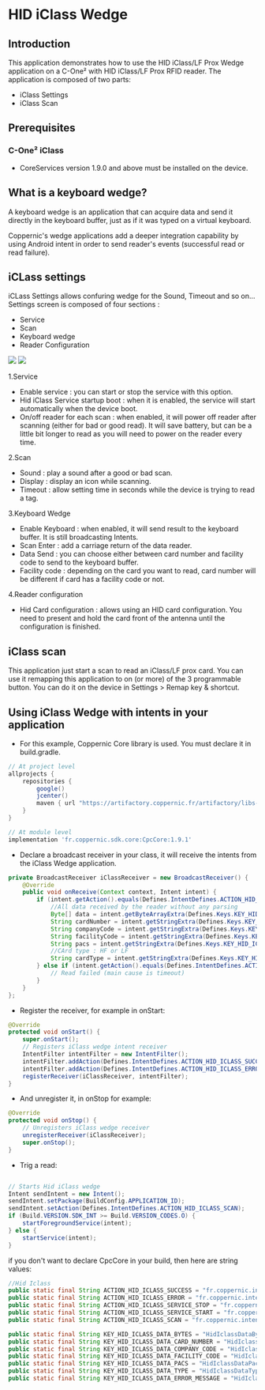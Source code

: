 HID iClass Wedge
=====


Introduction
------------
This application demonstrates how to use the HID iClass/LF Prox Wedge application on a C-One² with HID iClass/LF Prox RFID reader.
The application is composed of two parts:

 - iClass Settings
 - iClass Scan


Prerequisites
-------------
### C-One² iClass

 - CoreServices version 1.9.0 and above must be installed on the device.

What is a keyboard wedge?
-------------------------

A keyboard wedge is an application that can acquire data and send it directly in the keyboard buffer, just as if it was typed on a virtual keyboard.

Coppernic's wedge applications add a deeper integration capability by using Android intent in order to send reader's events (successful read or read failure).


iCLass settings
--------------
iCLass Settings allows confuring wedge for the Sound, Timeout and so on...
Settings screen is composed of four sections :
  - Service
  - Scan
  - Keyboard wedge
  - Reader Configuration


![](_images/iclass_settings.png) ![](_images/iclass_settings_2.png)


1.Service
   - Enable service : you can start or stop the service with this option.
   - Hid iClass Service startup boot : when it is enabled, the service will start
   automatically when the device boot.
   - On/off reader for each scan : when enabled, it will power off reader after scanning
   (either for bad or good read). It will save battery, but can be a little bit longer
   to read as you will need to power on the reader every time.


 2.Scan
  - Sound : play a sound after a good or bad scan.
  - Display : display an icon while scanning.
  - Timeout : allow setting time in seconds while the device is trying to read a tag.


 3.Keyboard Wedge
  - Enable Keyboard : when enabled, it will send result to the keyboard buffer. It is still broadcasting Intents.
  - Scan Enter : add a carriage return of the data reader.
  - Data Send : you can choose either between card number and facility code to send to the keyboard buffer.
  - Facility code : depending on the card you want to read, card number will be different if card has a facility code or not.


  4.Reader configuration
   - Hid Card configuration : allows using an HID card configuration. You need to present and hold the card front of the antenna until the configuration is finished.


iClass scan
---------
 This application just start a scan to read an iClass/LF prox card.
 You can use it remapping this application to on (or more) of the 3 programmable button. You can do it on the device in Settings > Remap key & shortcut.


Using iClass Wedge with intents in your application
---------------------------------

- For this example, Coppernic Core library is used. You must declare it in build.gradle.

``` groovy
// At project level
allprojects {
    repositories {
        google()
        jcenter()
        maven { url "https://artifactory.coppernic.fr/artifactory/libs-release" }
    }
}
```

``` groovy
// At module level
implementation 'fr.coppernic.sdk.core:CpcCore:1.9.1'
```


- Declare a broadcast receiver in your class, it will receive the intents from the iClass Wedge application.

``` java
private BroadcastReceiver iClassReceiver = new BroadcastReceiver() {
    @Override
    public void onReceive(Context context, Intent intent) {        
        if (intent.getAction().equals(Defines.IntentDefines.ACTION_HID_ICLASS_SUCCESS)) {
            //All data received by the reader without any parsing
            Byte[] data = intent.getByteArrayExtra(Defines.Keys.KEY_HID_ICLASS_DATA_BYTES)
            String cardNumber = intent.getStringExtra(Defines.Keys.KEY_HID_ICLASS_DATA_CARD_NUMBER);  
            String companyCode = intent.getStringExtra(Defines.Keys.KEY_HID_ICLASS_DATA_COMPANY_CODE);  
            String facilityCode = intent.getStringExtra(Defines.Keys.KEY_HID_ICLASS_DATA_FACILITY_CODE);  
            String pacs = intent.getStringExtra(Defines.Keys.KEY_HID_ICLASS_DATA_PACS);
            //CArd type : HF or LF
            String cardType = intent.getStringExtra(Defines.Keys.KEY_HID_ICLASS_DATA_TYPE);                  
        } else if (intent.getAction().equals(Defines.IntentDefines.ACTION_HID_ICLASS_ERROR)) {
            // Read failed (main cause is timeout)
        }
    }
};
```

- Register the receiver, for example in onStart:

``` java
@Override
protected void onStart() {
    super.onStart();
    // Registers iClass wedge intent receiver
    IntentFilter intentFilter = new IntentFilter();
    intentFilter.addAction(Defines.IntentDefines.ACTION_HID_ICLASS_SUCCESS);
    intentFilter.addAction(Defines.IntentDefines.ACTION_HID_ICLASS_ERROR);
    registerReceiver(iClassReceiver, intentFilter);
}    
```

- And unregister it, in onStop for example:

``` java
@Override
protected void onStop() {
    // Unregisters iClass wedge receiver
    unregisterReceiver(iClassReceiver);
    super.onStop();
}
```

- Trig a read:

```java

// Starts Hid iClass wedge
Intent sendIntent = new Intent();
sendIntent.setPackage(BuildConfig.APPLICATION_ID);
sendIntent.setAction(Defines.IntentDefines.ACTION_HID_ICLASS_SCAN);
if (Build.VERSION.SDK_INT >= Build.VERSION_CODES.O) {
    startForegroundService(intent);
} else {
    startService(intent);
}
```

if you don't want to declare CpcCore in your build, then here are
string values:

```java
//Hid Iclass
public static final String ACTION_HID_ICLASS_SUCCESS = "fr.coppernic.intent.hid.iclasssuccess";
public static final String ACTION_HID_ICLASS_ERROR = "fr.coppernic.intent.hid.iclassfailed";
public static final String ACTION_HID_ICLASS_SERVICE_STOP = "fr.coppernic.intent.action.stop.hid.iclass.service";
public static final String ACTION_HID_ICLASS_SERVICE_START = "fr.coppernic.intent.action.start.hid.iclass.service";
public static final String ACTION_HID_ICLASS_SCAN = "fr.coppernic.intent.action.hid.iclass.SCAN";

public static final String KEY_HID_ICLASS_DATA_BYTES = "HidIclassDataBytes";
public static final String KEY_HID_ICLASS_DATA_CARD_NUMBER = "HidIclassDataCardNumber";
public static final String KEY_HID_ICLASS_DATA_COMPANY_CODE = "HidIclassDataCompanyCode";
public static final String KEY_HID_ICLASS_DATA_FACILITY_CODE = "HidIclassDataFacilityCode";
public static final String KEY_HID_ICLASS_DATA_PACS = "HidIclassDataPacs";
public static final String KEY_HID_ICLASS_DATA_TYPE = "HidIclassDataType";
public static final String KEY_HID_ICLASS_DATA_ERROR_MESSAGE = "HidIclassDataErrorMessage";
```
